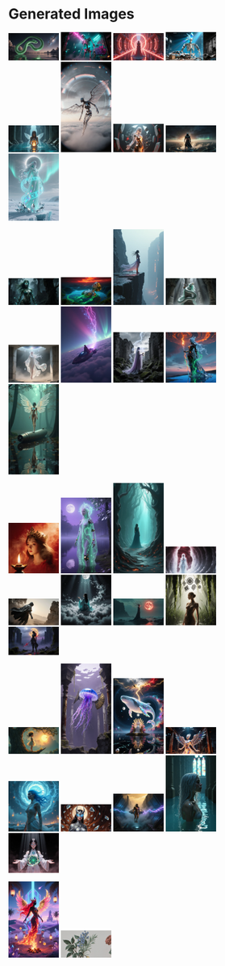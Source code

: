 # Generated Images



<img src="2025_11_01_01.webp" width="100"/> <img src="2025_11_01_02.webp" width="100"/> <img src="2025_11_01_03.webp" width="100"/> <img src="2025_11_01_04.webp" width="100"/> <img src="2025_11_01_05.webp" width="100"/> <img src="2025_11_01_06.webp" width="100"/> <img src="2025_11_01_07.webp" width="100"/> <img src="2025_11_01_08.webp" width="100"/> <img src="2025_11_01_09.webp" width="100"/>

<img src="2025_11_01_10.webp" width="100"/> <img src="2025_11_01_11.webp" width="100"/> <img src="2025_11_01_12.webp" width="100"/> <img src="2025_11_01_13.webp" width="100"/> <img src="2025_11_01_14.webp" width="100"/> <img src="2025_11_01_15.webp" width="100"/> <img src="2025_11_01_16.webp" width="100"/> <img src="2025_11_01_17.webp" width="100"/> <img src="2025_11_01_18.webp" width="100"/>

<img src="2025_11_01_19.webp" width="100"/> <img src="2025_11_01_20.webp" width="100"/> <img src="2025_11_01_21.webp" width="100"/> <img src="2025_11_01_22.webp" width="100"/> <img src="2025_11_01_23.webp" width="100"/> <img src="2025_11_01_24.webp" width="100"/> <img src="2025_11_01_25.webp" width="100"/> <img src="2025_11_01_26.webp" width="100"/> <img src="2025_11_01_27.webp" width="100"/>

<img src="2025_11_01_28.webp" width="100"/> <img src="2025_11_01_29.webp" width="100"/> <img src="2025_11_01_30.webp" width="100"/> <img src="2025_11_01_31.webp" width="100"/> <img src="2025_11_01_32.webp" width="100"/> <img src="2025_11_01_33.webp" width="100"/> <img src="2025_11_01_34.webp" width="100"/> <img src="2025_11_01_35.webp" width="100"/> <img src="2025_11_01_36.webp" width="100"/>

<img src="2025_11_01_37.webp" width="100"/> <img src="2025_11_01_38.webp" width="100"/>
